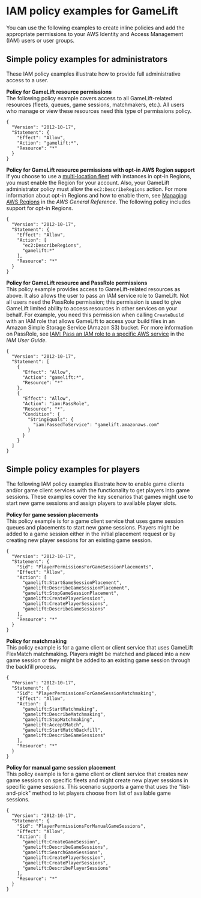 # IAM policy examples for GameLift<a name="gamelift-iam-policy-examples"></a>

You can use the following examples to create inline policies and add the appropriate permissions to your AWS Identity and Access Management \(IAM\) users or user groups\.

## Simple policy examples for administrators<a name="iam-policy-simple-example"></a>

These IAM policy examples illustrate how to provide full administrative access to a user\.

**Policy for GameLift resource permissions**  
The following policy example covers access to all GameLift\-related resources \(fleets, queues, game sessions, matchmakers, etc\.\)\. All users who manage or view these resources need this type of permissions policy\.

```
{
  "Version": "2012-10-17",
  "Statement": {
    "Effect": "Allow",
    "Action": "gamelift:*",
    "Resource": "*"
  }
}
```

**Policy for GameLift resource permissions with opt\-in AWS Region support**  
If you choose to use a [multi\-location fleet](gamelift-regions.md#gamelift-regions-hosting) with instances in opt\-in Regions, you must enable the Region for your account\. Also, your GameLift administrator policy must allow the `ec2:DescribeRegions` action\. For more information about opt\-in Regions and how to enable them, see [Managing AWS Regions](https://docs.aws.amazon.com/general/latest/gr/rande-manage.html) in the *AWS General Reference*\. The following policy includes support for opt\-in Regions\.

```
{
  "Version": "2012-10-17",
  "Statement": {
    "Effect": "Allow",
    "Action": [
      "ec2:DescribeRegions",
      "gamelift:*"
    ],
    "Resource": "*"
  }
}
```

**Policy for GameLift resource and PassRole permissions**  
This policy example provides access to GameLift\-related resources as above\. It also allows the user to pass an IAM service role to GameLift\. Not all users need the PassRole permission; this permission is used to give GameLift limited ability to access resources in other services on your behalf\. For example, you need this permission when calling `CreateBuild` with an IAM role that allows GameLift to access your build files in an Amazon Simple Storage Service \(Amazon S3\) bucket\. For more information on PassRole, see [IAM: Pass an IAM role to a specific AWS service](https://docs.aws.amazon.com/IAM/latest/UserGuide/reference_policies_examples_iam-passrole-service.html) in the *IAM User Guide*\.

```
{
  "Version": "2012-10-17",
  "Statement": [
    {
      "Effect": "Allow",
      "Action": "gamelift:*",
      "Resource": "*"
    },
    {
      "Effect": "Allow",
      "Action": "iam:PassRole",
      "Resource": "*",
      "Condition": {
        "StringEquals": {
          "iam:PassedToService": "gamelift.amazonaws.com"
        }
      }
    }
  ]
}
```

## Simple policy examples for players<a name="iam-policy-admin-game-dev-example"></a>

The following IAM policy examples illustrate how to enable game clients and/or game client services with the functionality to get players into game sessions\. These examples cover the key scenarios that games might use to start new game sessions and assign players to available player slots\.

**Policy for game session placements**  
This policy example is for a game client service that uses game session queues and placements to start new game sessions\. Players might be added to a game session either in the initial placement request or by creating new player sessions for an existing game session\.

```
{
  "Version": "2012-10-17",
  "Statement": {
    "Sid": "PlayerPermissionsForGameSessionPlacements",
    "Effect": "Allow",
    "Action": [
      "gamelift:StartGameSessionPlacement",
      "gamelift:DescribeGameSessionPlacement",
      "gamelift:StopGameSessionPlacement",
      "gamelift:CreatePlayerSession",
      "gamelift:CreatePlayerSessions",
      "gamelift:DescribeGameSessions"
    ],
    "Resource": "*"
  }
}
```

**Policy for matchmaking**  
This policy example is for a game client or client service that uses GameLift FlexMatch matchmaking\. Players might be matched and placed into a new game session or they might be added to an existing game session through the backfill process\. 

```
{
  "Version": "2012-10-17",
  "Statement": {
    "Sid": "PlayerPermissionsForGameSessionMatchmaking",
    "Effect": "Allow",
    "Action": [
      "gamelift:StartMatchmaking",
      "gamelift:DescribeMatchmaking",
      "gamelift:StopMatchmaking",
      "gamelift:AcceptMatch",
      "gamelift:StartMatchBackfill",
      "gamelift:DescribeGameSessions"
    ],
    "Resource": "*"
  }
}
```

**Policy for manual game session placement**  
This policy example is for a game client or client service that creates new game sessions on specific fleets and might create new player sessions in specific game sessions\. This scenario supports a game that uses the "list\-and\-pick" method to let players choose from list of available game sessions\.

```
{
  "Version": "2012-10-17",
  "Statement": {
    "Sid": "PlayerPermissionsForManualGameSessions",
    "Effect": "Allow",
    "Action": [
      "gamelift:CreateGameSession",
      "gamelift:DescribeGameSessions",
      "gamelift:SearchGameSessions",
      "gamelift:CreatePlayerSession",
      "gamelift:CreatePlayerSessions",
      "gamelift:DescribePlayerSessions"
    ],
    "Resource": "*"
  }
}
```